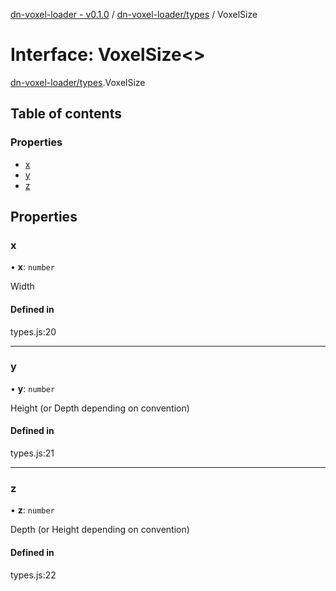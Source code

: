 [dn-voxel-loader - v0.1.0](../README.md) / [dn-voxel-loader/types](../modules/dn_voxel_loader_types.md) / VoxelSize

# Interface: VoxelSize\<\>

[dn-voxel-loader/types](../modules/dn_voxel_loader_types.md).VoxelSize

## Table of contents

### Properties

- [x](dn_voxel_loader_types.VoxelSize.md#x)
- [y](dn_voxel_loader_types.VoxelSize.md#y)
- [z](dn_voxel_loader_types.VoxelSize.md#z)

## Properties

### x

• **x**: `number`

Width

#### Defined in

types.js:20

---

### y

• **y**: `number`

Height (or Depth depending on convention)

#### Defined in

types.js:21

---

### z

• **z**: `number`

Depth (or Height depending on convention)

#### Defined in

types.js:22
